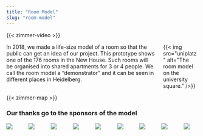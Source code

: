 ```yaml
---
title: "Room Model"
slug: "room-model"
---
```


{{< zimmer-video >}}

<div class="columns">
    <div class="column">
    In 2018, we made a life-size model of a room so that the public can get an idea of our project. This prototype shows one of the 176 rooms in the New House. Such rooms will be organised into shared apartments for 3 or 4 people. We call the room model a “demonstrator” and it can be seen in different places in Heidelberg.
    </div>
    <div class="column">
    {{< img src="uniplatz" alt="The room model on the university square." />}}
    </div>
</div>

{{< zimmer-map >}}

<h3>Our thanks go to the sponsors of the model</h3>
<div class="columns is-multiline">
    <div class="column is-3 is-offset-1"><a href="http://dgj.eu"><img src="/zimmermodell/sponsors/dgj.svg" /></a></div>
    <div class="column is-3 is-offset-1"><a href="https://iba.heidelberg.de/"><img src="/zimmermodell/sponsors/iba.svg" /></a></div>
    <div class="column is-3 is-offset-1"><a href="https://www.stura.uni-heidelberg.de/"><img src="/zimmermodell/sponsors/stura.svg" /></a></div>
    <div class="column is-3 is-offset-1"><a href="https://sponsort.de/home"><img src="/zimmermodell/sponsors/sponsort.svg" /></a></div>
    <div class="column is-3 is-offset-1"><a href="https://www.interpane.com/"><img src="/zimmermodell/sponsors/interpane.svg" /></a></div>
    <div class="column is-3 is-offset-1"><a href="https://www.schueco.com/web2/com"><img src="/zimmermodell/sponsors/schueco.svg" /></a></div>
    <div class="column is-3 is-offset-1"><a href="https://www.nora.com/global/en"><img src="/zimmermodell/sponsors/nora.svg" /></a></div>
    <div class="column is-3 is-offset-1"><a href="https://www.stamisol.com/"><img src="/zimmermodell/sponsors/stamisol.svg" /></a></div>
    <div class="column is-3 is-offset-1"><a href="https://www.pabst-metallbau.de/"><img src="/zimmermodell/sponsors/pabst.svg" /></a></div>
</div>
